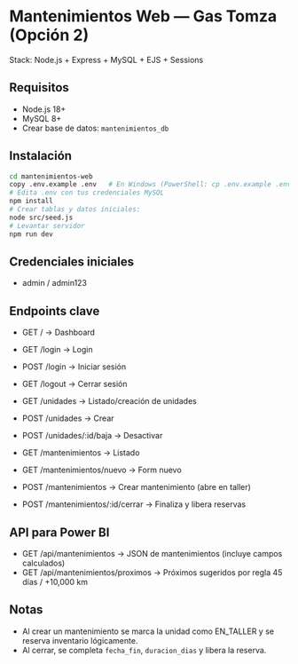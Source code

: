 # Mantenimientos Web — Gas Tomza (Opción 2)

Stack: Node.js + Express + MySQL + EJS + Sessions

## Requisitos
- Node.js 18+
- MySQL 8+
- Crear base de datos: `mantenimientos_db`

## Instalación
```bash
cd mantenimientos-web
copy .env.example .env   # En Windows (PowerShell: cp .env.example .env)
# Edita .env con tus credenciales MySQL
npm install
# Crear tablas y datos iniciales:
node src/seed.js
# Levantar servidor
npm run dev
```

## Credenciales iniciales
- admin / admin123

## Endpoints clave
- GET  /           → Dashboard
- GET  /login      → Login
- POST /login      → Iniciar sesión
- GET  /logout     → Cerrar sesión

- GET  /unidades           → Listado/creación de unidades
- POST /unidades           → Crear
- POST /unidades/:id/baja  → Desactivar

- GET  /mantenimientos            → Listado
- GET  /mantenimientos/nuevo      → Form nuevo
- POST /mantenimientos            → Crear mantenimiento (abre en taller)
- POST /mantenimientos/:id/cerrar → Finaliza y libera reservas

## API para Power BI
- GET /api/mantenimientos → JSON de mantenimientos (incluye campos calculados)
- GET /api/mantenimientos/proximos → Próximos sugeridos por regla 45 días / +10,000 km

## Notas
- Al crear un mantenimiento se marca la unidad como EN_TALLER y se reserva inventario lógicamente.
- Al cerrar, se completa `fecha_fin`, `duracion_dias` y libera la reserva.

